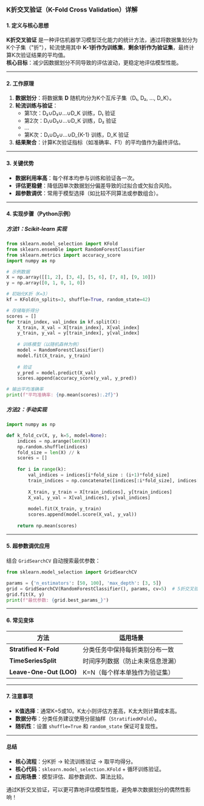 ### **K折交叉验证（K-Fold Cross Validation）详解**

#### **1. 定义与核心思想**

**K折交叉验证** 是一种评估机器学习模型泛化能力的统计方法，通过将数据集划分为K个子集（"折"），轮流使用其中 **K-1折作为训练集**，**剩余1折作为验证集**，最终计算K次验证结果的平均值。\
**核心目标**：减少因数据划分不同导致的评估波动，更稳定地评估模型性能。

***

#### **2. 工作原理**

1.  **数据划分**：将数据集 **D** 随机均分为K个互斥子集（D₁, D₂, ..., D\_K）。
2.  **轮流训练与验证**：
    *   第1次：D₂∪D₃∪...∪D\_K 训练，D₁ 验证
    *   第2次：D₁∪D₃∪...∪D\_K 训练，D₂ 验证
    *   ...
    *   第K次：D₁∪D₂∪...∪D\_{K-1} 训练，D\_K 验证
3.  **结果聚合**：计算K次验证指标（如准确率、F1）的平均值作为最终评估。

***

#### **3. 关键优势**

*   **数据利用率高**：每个样本均参与训练和验证各一次。
*   **评估更稳健**：降低因单次数据划分偏差导致的过拟合或欠拟合风险。
*   **超参数调优**：常用于模型选择（如比较不同算法或参数组合）。

***

#### **4. 实现步骤（Python示例）**

##### **方法1：Scikit-learn 实现**

```python
from sklearn.model_selection import KFold
from sklearn.ensemble import RandomForestClassifier
from sklearn.metrics import accuracy_score
import numpy as np

# 示例数据
X = np.array([[1, 2], [3, 4], [5, 6], [7, 8], [9, 10]])
y = np.array([0, 1, 0, 1, 0])

# 初始化K折（K=3）
kf = KFold(n_splits=3, shuffle=True, random_state=42)

# 存储每折得分
scores = []
for train_index, val_index in kf.split(X):
    X_train, X_val = X[train_index], X[val_index]
    y_train, y_val = y[train_index], y[val_index]
    
    # 训练模型（以随机森林为例）
    model = RandomForestClassifier()
    model.fit(X_train, y_train)
    
    # 验证
    y_pred = model.predict(X_val)
    scores.append(accuracy_score(y_val, y_pred))

# 输出平均准确率
print(f"平均准确率: {np.mean(scores):.2f}")
```

##### **方法2：手动实现**

```python
import numpy as np

def k_fold_cv(X, y, k=5, model=None):
    indices = np.arange(len(X))
    np.random.shuffle(indices)
    fold_size = len(X) // k
    scores = []
    
    for i in range(k):
        val_indices = indices[i*fold_size : (i+1)*fold_size]
        train_indices = np.concatenate([indices[:i*fold_size], indices[(i+1)*fold_size:]])
        
        X_train, y_train = X[train_indices], y[train_indices]
        X_val, y_val = X[val_indices], y[val_indices]
        
        model.fit(X_train, y_train)
        scores.append(model.score(X_val, y_val))
    
    return np.mean(scores)
```

***

#### **5. 超参数调优应用**

结合 `GridSearchCV` 自动搜索最优参数：

```python
from sklearn.model_selection import GridSearchCV

params = {'n_estimators': [50, 100], 'max_depth': [3, 5]}
grid = GridSearchCV(RandomForestClassifier(), params, cv=5)  # 5折交叉验证
grid.fit(X, y)
print(f"最优参数: {grid.best_params_}")
```

***

#### **6. 常见变体**

| 方法                      | 适用场景             |
| ----------------------- | ---------------- |
| **Stratified K-Fold**   | 分类任务中保持每折类别分布一致  |
| **TimeSeriesSplit**     | 时间序列数据（防止未来信息泄漏） |
| **Leave-One-Out (LOO)** | K=N（每个样本单独作为验证集） |

***

#### **7. 注意事项**

*   **K值选择**：通常K=5或10。K太小则评估方差高，K太大则计算成本高。
*   **数据分布**：分类任务建议使用分层抽样（`StratifiedKFold`）。
*   **随机性**：设置 `shuffle=True` 和 `random_state` 保证可复现性。

***

#### **总结**

*   **核心流程**：分K折 → 轮流训练验证 → 取平均得分。
*   **核心代码**：`sklearn.model_selection.KFold` + 循环训练验证。
*   **应用场景**：模型评估、超参数调优、算法比较。

通过K折交叉验证，可以更可靠地评估模型性能，避免单次数据划分的偶然性影响！
